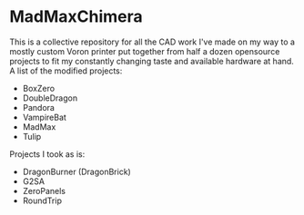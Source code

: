 # MadMaxChimera
This is a collective repository for all the CAD work I've made on my way to a mostly custom Voron printer put together from half a dozen opensource projects to fit my constantly changing taste and available hardware at hand.
A list of the modified projects:
- BoxZero
- DoubleDragon
- Pandora
- VampireBat
- MadMax
- Tulip

Projects I took as is:
- DragonBurner (DragonBrick)
- G2SA
- ZeroPanels
- RoundTrip
